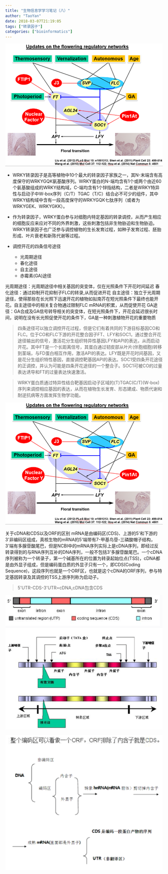 ```yaml
---
title: "生物信息学学习笔记（八）"
author: "TaoYan"
date: 2018-03-07T21:19:05
tags: ["转录因子"]
categories: ["bioinformatics"]
---
```


![mark](https://github.com/YTLogos/Pic_blog/blob/master/E3bGF58F5a.png?raw=true)

* WRKY转录因子是高等植物中10个最大的转录因子家族之一，其N-末端含有高度保守的WRKYGQK氨基酸序列。WRKY蛋白的N-端均含有1个或两个由近60个氨基酸组成的WRKY结构域，C-端均含有1个锌指结构，二者是WRKY特异性与启动子中W-box序列（C/T）TGAC（T/C）结合必不可少的组件，其中WRKY结构域中含有一段高度保守的WRKYGQK七肽序列（或者为WRKYGEK、WRKYGKK）。

<!--more-->

* 作为转录因子，WRKY蛋白参与对细胞内特定基因的转录调控，从而产生相应的细胞反应来应对不同的外界刺激，这些刺激包括非生物胁迫和生物胁迫。WRKY转录因子也广泛参与调控植物的生长发育过程，如种子发育过程、胚胎形成、叶片衰老和新陈代谢等过程。

* 调控开花的四条信号途径
    - 光周期途径
    - 春化途径
    - 自主途径
    - 赤霉素(GA)途径

光周期途径：光周期途径中相关基因的突变体，仅在光照条件下开花时间延迟
春化途径：通过抑制开花抑制子FLC的转录,从而促进开花
自主途径：独立于光周期途径，使得那些在长光照下迅速开花的植物如拟南芥在短光照条件下最终也能开花。自主途径中的相关复合物通过限制FLC mRNA的积累，从而促使开花
GA途径：GA合成及GA信号转导相关的突变体，在短光照条件下，开花会延迟很长时间，说明在没有长光照促使开花的条件下，GA是一种刺激植物开花的重要物质

> 四条途径可以独立调控开花过程，但是它们有着共同的下游目标基因CO和FLC。位于CO和FLC下游的开花整合因子FT、LFY和SOC1，通过整合开花途径输出的信号，激活花分生组织特异性基因LFY和APl的表达，从而启动开花。其中FT是一个长距离信号，其蛋白通过韧皮部从叶片(伴胞细胞)转移到茎端，与FD蛋白相互作用，激活APl的表达。LFY既是开花时间基因，又是花分生组织特性基因，直接调控靶基因APl的表达。SOC1受四条开花途径的正调控，并认为可能是四条开花途径的一个整合子。SOC1可被CO的过量表达诱导和FT的过量表达快速激活。

> WRKY蛋白质通过特异性结合靶基因启动子区域的(T)TGAC(C/T)(W-box)序列来调控相应基因的表达，从而在植物生长发育、形态建成、物质代谢和耐逆抗病等方面发挥生物学功能。

![mark](https://github.com/YTLogos/Pic_blog/blob/master/E3bGF58F5a.png?raw=true)

关于cDNA和CDS以及ORF的区别
mRNA是由编码区(CDS)、上游的5'和下游的3'非编码区组成，真核生物的mRNA的5'端带有7-甲基鸟苷-三磷酸帽子结构，3'端有多腺苷酸尾巴，但是NCBI中的mRNA序列实际上是cDNA序列，即经过反转录得到的与RNA序列互补的DNA序列，一般不包括3'多腺苷酸尾巴。一个cDNA序列被称为一个转录子，第一个碱基所在的位置为转录起始位点(TSS)，cDNA都是由外显子组成，但是编码蛋白质的外显子只有一个，即CDS(Coding Sequence)，这段序列也就是一个ORF区，也就是这个cDNA的ORF序列，参与特定基因转录及其调控的TSS上游序列称为启动子。

> 5'UTR-CDS-3'UTR=cDNA,cDNA包含CDS

![mark](https://github.com/YTLogos/Pic_blog/blob/master/hlEH5EmfIJ.png?raw=true)


![mark](https://github.com/YTLogos/Pic_blog/blob/master/KCeLhe4gli.png?raw=true)



